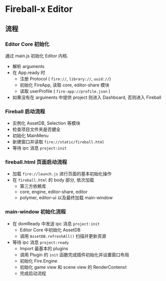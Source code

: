 # Fireball-x Editor

## 流程

### Editor Core 初始化

通过 main.js 初始化 Editor 内核.

 - 解析 arguments
 - 在 App.ready 时
   - 注册 Protocol ( `fire://`, `library://`, `uuid://`)
   - 初始化 FireApp, 读取 core, editor-share 模块
   - 读取 userProfile ( `fire-app://profile.json` )
 - 如果没有在 arguments 中提供 project 则进入 Dashboard, 否则进入 Fireball

### Fireball 启动流程

 - 实例化 AssetDB, Selection 等模块
 - 检查项目文件夹是否健全
 - 初始化 MainMenu
 - 新建窗口并读取 `fire://static/fireball.html`
 - 等待 ipc 消息 `project:init`

### fireball.html 页面启动流程

 - 加载 `fire://launch.js` 进行页面的基本初始化操作
 - 在 `fireball.html` 的 body 部分, 依次加载
   - 第三方依赖库
   - core, engine, editor-share, editor
   - polymer, editor-ui 以及最终加载 main-window

### main-window 初始化流程

 - 在 domReady 中发送 ipc 消息 `project:init`
   - Editor Core 中初始化 AssetDB
   - 调用 `AssetDB.refreshAll()` 扫描并更新资源
 - 等待 ipc 消息 `project:ready`
   - Import 最基本的 plugins
   - 调用 Plugin 的 `init` 函数完成插件初始化并设置窗口布局
   - 初始化 Fire.Engine
   - 初始化 game view 和 scene view 的 RenderContenxt
   - 完成启动流程
